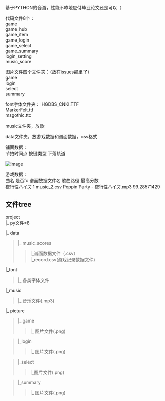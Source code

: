 基于PYTHON的音游，性能不咋地应付毕业论文还是可以（
 
代码文件8个：  
game  
game_hub  
game_item  
game_login  
game_select  
game_summary  
login_setting  
music_score  
   
图片文件四个文件夹：（放在issues那里了）  
game  
login  
select  
summary  
  
font字体文件夹：
HGDBS_CNKI.TTF  
MarkerFelt.ttf  
msgothic.ttc  
  
music文件夹，放歌  
  
data文件夹，放游戏数据和谱面数据，csv格式  
  
铺面数据：  
节拍时间点 按键类型  下落轨道  

![image](https://user-images.githubusercontent.com/99095860/184466548-3dfb7e84-708c-44e6-9170-c361347110d3.png)

游戏数据：    
曲名         是否fc   谱面数据文件名            歌曲路径                   最高分数  
夜行性ハイズ	 1	      music_2.csv  	Poppin'Party - 夜行性ハイズ.mp3	   99.28571429  
  
## 文件tree  
  
project  
|_ py文件*8 

|_ data  
>|_ music_scores  
>>|_谱面数据文件（.csv）  
>|_record.csv(游戏记录数据文件)  
    
|_font  
>|_ 各类字体文件  
  
|_music  
>|_ 音乐文件(.mp3)  
  
|_ picture    
>|_ game  
>>|_ 图片文件(.png)  

>|_login  
>>|_ 图片文件(.png)  

>|_select  
>>|_图片文件(.png)  

>|_summary  
>>|_ 图片文件(.png)  
  
  
  
  
  
